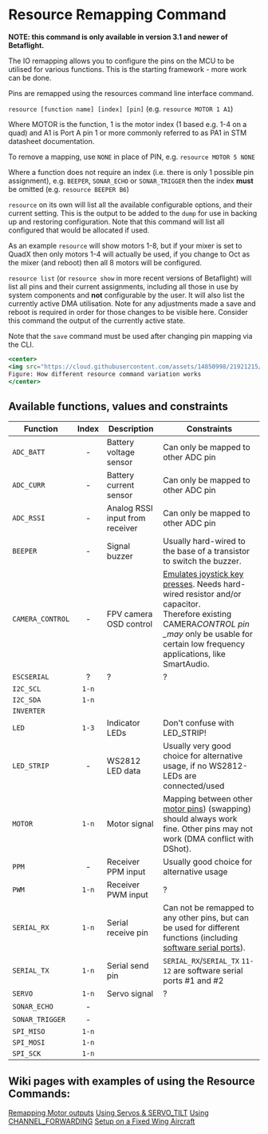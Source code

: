 # Resource Remapping Command

**NOTE: this command is only available in version 3.1 and newer of Betaflight.**

The IO remapping allows you to configure the pins on the MCU to be utilised for various functions. This is the starting framework - more work can be done.

Pins are remapped using the resources command line interface command.

`resource [function name] [index] [pin]` (e.g. `resource MOTOR 1 A1`)

Where MOTOR is the function, 1 is the motor index (1 based e.g. 1-4 on a quad) and A1 is Port A pin 1 or more commonly referred to as PA1 in STM datasheet documentation.

To remove a mapping, use `NONE` in place of PIN, e.g. `resource MOTOR 5 NONE`

Where a function does not require an index (i.e. there is only 1 possible pin assignment), e.g. `BEEPER`, `SONAR_ECHO` or `SONAR_TRIGGER` then the index **must** be omitted (e.g. `resource BEEPER B6`)

`resource` on its own will list all the available configurable options, and their current setting. This is the output to be added to the `dump` for use in backing up and restoring configuration. Note that this command will list all configured that would be allocated if used.

As an example `resource` will show motors 1-8, but if your mixer is set to QuadX then only motors 1-4 will actually be used, if you change to Oct as the mixer (and reboot) then all 8 motors will be configured.

`resource list` (or `resource show` in more recent versions of Betaflight) will list all pins and their current assignments, including all those in use by system components and **not** configurable by the user. It will also list the currently active DMA utilisation. Note for any adjustments made a save and reboot is required in order for those changes to be visible here. Consider this command the output of the currently active state.

Note that the `save` command must be used after changing pin mapping via the CLI.

```jsx
<center>
<img src="https://cloud.githubusercontent.com/assets/14850998/21921215/c5d3521c-d9a9-11e6-8ed8-c53afdbda50f.jpg" width="70%"><br>
Figure: How different resource command variation works
</center>
```

## Available functions, values and constraints

| Function         | Index | Description                     | Constraints                                                                                                                                                                                                                                  |
| ---------------- | :---: | ------------------------------- | -------------------------------------------------------------------------------------------------------------------------------------------------------------------------------------------------------------------------------------------- |
| `ADC_BATT`       |   -   | Battery voltage sensor          | Can only be mapped to other ADC pin                                                                                                                                                                                                          |
| `ADC_CURR`       |   -   | Battery current sensor          | Can only be mapped to other ADC pin                                                                                                                                                                                                          |
| `ADC_RSSI`       |   -   | Analog RSSI input from receiver | Can only be mapped to other ADC pin                                                                                                                                                                                                          |
| `BEEPER`         |   -   | Signal buzzer                   | Usually hard-wired to the base of a transistor to switch the buzzer.                                                                                                                                                                         |
| `CAMERA_CONTROL` |   -   | FPV camera OSD control          | [Emulates joystick key presses](FPV-Camera-Control-Joystick-Emulation). Needs hard-wired resistor and/or capacitor.<br/>Therefore existing CAMERA*CONTROL pin \_may* only be usable for certain low frequency applications, like SmartAudio. |
| `ESCSERIAL`      |   ?   | ?                               | ?                                                                                                                                                                                                                                            |
| `I2C_SCL`        | `1-n` |                                 |                                                                                                                                                                                                                                              |
| `I2C_SDA`        | `1-n` |                                 |                                                                                                                                                                                                                                              |
| `INVERTER`       |       |                                 |                                                                                                                                                                                                                                              |
| `LED`            | `1-3` | Indicator LEDs                  | Don't confuse with LED_STRIP!                                                                                                                                                                                                                |
| `LED_STRIP`      |   -   | WS2812 LED data                 | Usually very good choice for alternative usage, if no WS2812-LEDs are connected/used                                                                                                                                                         |
| `MOTOR`          | `1-n` | Motor signal                    | Mapping between other [motor pins](Remapping-Motors-with-Resource-Command)) (swapping) should always work fine. Other pins may not work (DMA conflict with DShot).                                                                           |
| `PPM`            |   -   | Receiver PPM input              | Usually good choice for alternative usage                                                                                                                                                                                                    |
| `PWM`            | `1-n` | Receiver PWM input              | ?                                                                                                                                                                                                                                            |
| `SERIAL_RX`      | `1-n` | Serial receive pin              | Can not be remapped to any other pins, but can be used for different functions (including [software serial ports](Single-Wire-Software-Serial)).                                                                                             |
| `SERIAL_TX`      | `1-n` | Serial send pin                 | `SERIAL_RX`/`SERIAL_TX` `11-12` are software serial ports #1 and #2                                                                                                                                                                          |
| `SERVO`          | `1-n` | Servo signal                    | ?                                                                                                                                                                                                                                            |
| `SONAR_ECHO`     |   -   |                                 |                                                                                                                                                                                                                                              |
| `SONAR_TRIGGER`  |   -   |                                 |                                                                                                                                                                                                                                              |
| `SPI_MISO`       | `1-n` |                                 |                                                                                                                                                                                                                                              |
| `SPI_MOSI`       | `1-n` |                                 |                                                                                                                                                                                                                                              |
| `SPI_SCK`        | `1-n` |                                 |                                                                                                                                                                                                                                              |

## Wiki pages with examples of using the Resource Commands:

[Remapping Motor outputs](Remapping-Motors-with-Resource-Command)
[Using Servos & SERVO_TILT](Servos-&-SERVO_TILT-for-3.1)
[Using CHANNEL_FORWARDING](CHANNEL_FORWARDING-for-3.1)
[Setup on a Fixed Wing Aircraft](Setup-for-a-Fixed-Wing-Aircraft)
